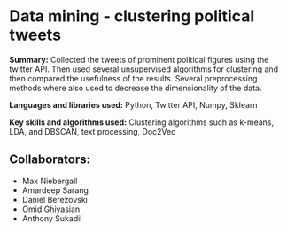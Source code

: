 # Data mining - clustering political tweets
**Summary:** Collected the tweets of prominent political figures using the twitter API. Then used several unsupervised algorithms for clustering and then compared the usefulness of the results.   Several preprocessing methods where also used to decrease the dimensionality of the data. 

**Languages and libraries used:** Python, Twitter API, Numpy, Sklearn

**Key skills and algorithms used:** Clustering algorithms such as k-means, LDA, and DBSCAN, text processing, Doc2Vec
## Collaborators: 
- Max Niebergall
- Amardeep Sarang
- Daniel Berezovski
- Omid Ghiyasian 
- Anthony Sukadil

